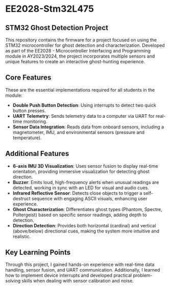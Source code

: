 # EE2028-Stm32L475

## STM32 Ghost Detection Project
This repository contains the firmware for a project focused on using the STM32 microcontroller for ghost detection and characterization. Developed as part of the EE2028 - Microcontroller Interfacing and Programming module in AY2023/2024, the project incorporates multiple sensors and unique features to create an interactive ghost-hunting experience.

## Core Features
These are the essential implementations required for all students in the module:

- **Double Push Button Detection**: Using interrupts to detect two quick button presses.
- **UART Telemetry**: Sends telemetry data to a computer via UART for real-time monitoring.
- **Sensor Data Integration**: Reads data from onboard sensors, including a magnetometer, IMU, and environmental sensors (pressure and temperature).

## Additional Features
- **6-axis IMU 3D Visualization**: Uses sensor fusion to display real-time orientation, providing immersive visualization for detecting ghost direction.
- **Buzzer**: Emits loud, high-frequency alerts when unusual readings are detected, working in sync with an LED for visual and audio cues.
- **Infrared Reflective Sensor**: Detects close objects to trigger a self-destruct sequence with engaging ASCII visuals, enhancing user experience.
- **Ghost Characterization**: Differentiates ghost types (Phantom, Spectre, Poltergeist) based on specific sensor readings, adding depth to detection.
- **Direction Detection**: Provides both horizontal (cardinal) and vertical (above/below) directional cues, making the system more intuitive and realistic.

## Key Learning Points
Through this project, I gained hands-on experience with real-time data handling, sensor fusion, and UART communication. Additionally, I learned how to implement device interrupts and developed practical problem-solving skills when dealing with sensor calibration and noise.
